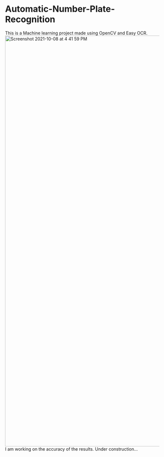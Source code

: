 # Automatic-Number-Plate-Recognition

This is a Machine learning project made using OpenCV and Easy OCR. 
<img width="1342" alt="Screenshot 2021-10-08 at 4 41 59 PM" src="https://user-images.githubusercontent.com/72748253/136546963-a2541a97-c422-4286-a905-070bda2670e7.png">
I am working on the accuracy of the results. Under construction...
